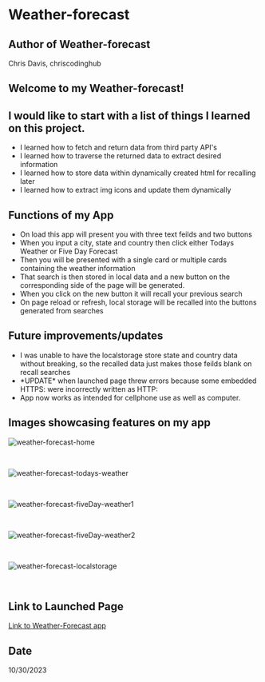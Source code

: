 # Weather-forecast

## Author of Weather-forecast
Chris Davis, chriscodinghub

## Welcome to my Weather-forecast!


## I would like to start with a list of things I learned on this project.
<ul>
    <li>I learned how to fetch and return data from third party API's</li> 
    <li>I learned how to traverse the returned data to extract desired information</li>
    <li>I learned how to store data within dynamically created html for recalling later</li>
    <li>I learned how to extract img icons and update them dynamically</li>
    
</ul>

## Functions of my App
<ul>
    <li>On load this app will present you with three text feilds and two buttons</li>
    <li>When you input a city, state and country then click either Todays Weather or Five Day Forecast</li>
    <li>Then you will be presented with a single card or multiple cards containing the weather information</li>
    <li>That search is then stored in local data and a new button on the corresponding side of the page will be generated.</li>
    <li>When you click on the new button it will recall your previous search</li>
    <li>On page reload or refresh, local storage will be recalled into the buttons generated from searches</li>
</ul>

## Future improvements/updates
<ul>
    <li>I was unable to have the localstorage store state and country data without breaking, so the recalled data just makes those feilds blank on recall searches</li>
    <li>*UPDATE* when launched page threw errors because some embedded HTTPS: were incorrectly written as HTTP:</li>
    <li>App now works as intended for cellphone use as well as computer.</li>
</ul>

## Images showcasing features on my app

![weather-forecast-home](https://github.com/chriscodinghub/weather-forecast/assets/144561170/42f4f7de-3d15-45c1-8c3a-750eca432eb3)

<br>

![weather-forecast-todays-weather](https://github.com/chriscodinghub/weather-forecast/assets/144561170/878c16c7-ce35-43b5-8d4c-6867c174c722)

<br>

![weather-forecast-fiveDay-weather1](https://github.com/chriscodinghub/weather-forecast/assets/144561170/7dc20675-8958-4aef-9e1b-6c01dfbda59f)

<br>

![weather-forecast-fiveDay-weather2](https://github.com/chriscodinghub/weather-forecast/assets/144561170/6bf9749a-2cbf-4a66-89f3-8e003e733591)

<br>

![weather-forecast-localstorage](https://github.com/chriscodinghub/weather-forecast/assets/144561170/43cbe70c-c7cb-4915-8a7e-8d21ee41a1e3)

<br>

## Link to Launched Page

[Link to Weather-Forecast app](https://chriscodinghub.github.io/weather-forecast/)

## Date

10/30/2023
